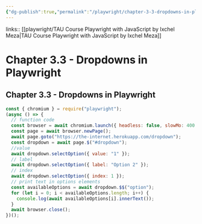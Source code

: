 ```yaml
---
{"dg-publish":true,"permalink":"/playwright/chapter-3-3-dropdowns-in-playwright/","tags":["playwright"]}
---
```


links:: [[playwright/TAU Course Playwright with JavaScript by Ixchel Meza\|TAU Course Playwright with JavaScript by Ixchel Meza]]

# Chapter 3.3 - Dropdowns in Playwright

## Chapter 3.3 - Dropdowns in Playwright

```JavaScript
const { chromium } = require("playwright");
(async () => {
  // function code
  const browser = await chromium.launch({ headless: false, slowMo: 400 });
  const page = await browser.newPage();
  await page.goto("https://the-internet.herokuapp.com/dropdown");
  const dropdown = await page.$("#dropdown");
  //value
  await dropdown.selectOption({ value: "1" });
  // label
  await dropdown.selectOption({ label: "Option 2" });
  // index
  await dropdown.selectOption({ index: 1 });
  // print text in options elements
  const availableOptions = await dropdown.$$("option");
  for (let i = 0; i < availableOptions.length; i++) {
    console.log(await availableOptions[i].innerText());
  }
  await browser.close();
})();
```
